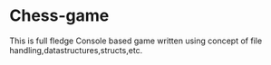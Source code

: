 # Chess-game
This is full fledge Console based game written using concept of file handling,datastructures,structs,etc. 
